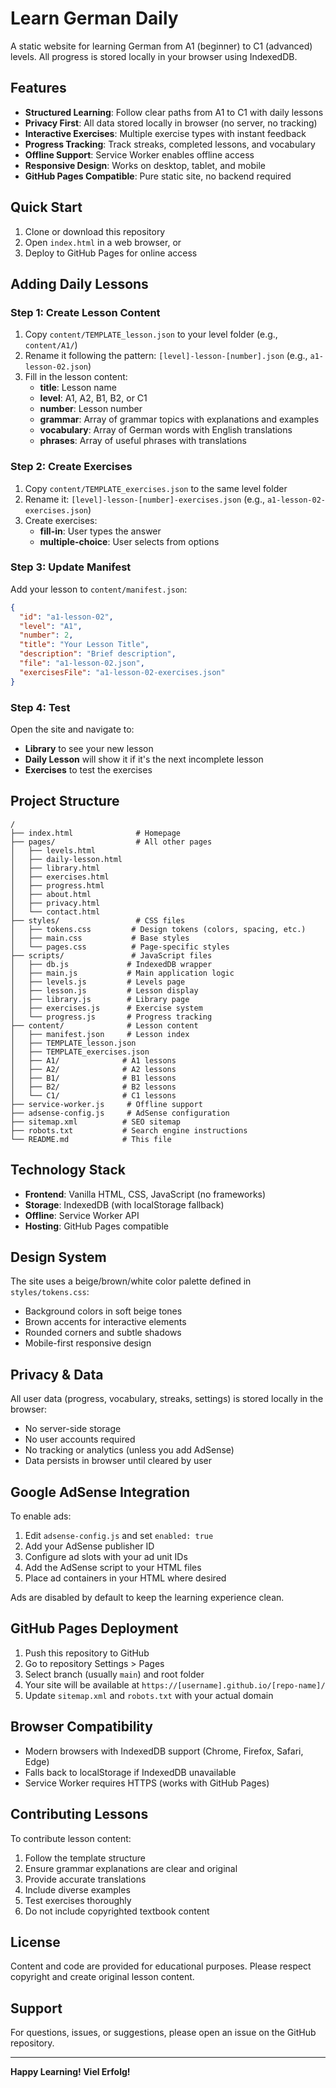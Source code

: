 # Learn German Daily

A static website for learning German from A1 (beginner) to C1 (advanced) levels. All progress is stored locally in your browser using IndexedDB.

## Features

- **Structured Learning**: Follow clear paths from A1 to C1 with daily lessons
- **Privacy First**: All data stored locally in browser (no server, no tracking)
- **Interactive Exercises**: Multiple exercise types with instant feedback
- **Progress Tracking**: Track streaks, completed lessons, and vocabulary
- **Offline Support**: Service Worker enables offline access
- **Responsive Design**: Works on desktop, tablet, and mobile
- **GitHub Pages Compatible**: Pure static site, no backend required

## Quick Start

1. Clone or download this repository
2. Open `index.html` in a web browser, or
3. Deploy to GitHub Pages for online access

## Adding Daily Lessons

### Step 1: Create Lesson Content

1. Copy `content/TEMPLATE_lesson.json` to your level folder (e.g., `content/A1/`)
2. Rename it following the pattern: `[level]-lesson-[number].json` (e.g., `a1-lesson-02.json`)
3. Fill in the lesson content:
   - **title**: Lesson name
   - **level**: A1, A2, B1, B2, or C1
   - **number**: Lesson number
   - **grammar**: Array of grammar topics with explanations and examples
   - **vocabulary**: Array of German words with English translations
   - **phrases**: Array of useful phrases with translations

### Step 2: Create Exercises

1. Copy `content/TEMPLATE_exercises.json` to the same level folder
2. Rename it: `[level]-lesson-[number]-exercises.json` (e.g., `a1-lesson-02-exercises.json`)
3. Create exercises:
   - **fill-in**: User types the answer
   - **multiple-choice**: User selects from options

### Step 3: Update Manifest

Add your lesson to `content/manifest.json`:

```json
{
  "id": "a1-lesson-02",
  "level": "A1",
  "number": 2,
  "title": "Your Lesson Title",
  "description": "Brief description",
  "file": "a1-lesson-02.json",
  "exercisesFile": "a1-lesson-02-exercises.json"
}
```

### Step 4: Test

Open the site and navigate to:
- **Library** to see your new lesson
- **Daily Lesson** will show it if it's the next incomplete lesson
- **Exercises** to test the exercises

## Project Structure

```
/
├── index.html              # Homepage
├── pages/                  # All other pages
│   ├── levels.html
│   ├── daily-lesson.html
│   ├── library.html
│   ├── exercises.html
│   ├── progress.html
│   ├── about.html
│   ├── privacy.html
│   └── contact.html
├── styles/                 # CSS files
│   ├── tokens.css         # Design tokens (colors, spacing, etc.)
│   ├── main.css           # Base styles
│   └── pages.css          # Page-specific styles
├── scripts/               # JavaScript files
│   ├── db.js             # IndexedDB wrapper
│   ├── main.js           # Main application logic
│   ├── levels.js         # Levels page
│   ├── lesson.js         # Lesson display
│   ├── library.js        # Library page
│   ├── exercises.js      # Exercise system
│   └── progress.js       # Progress tracking
├── content/              # Lesson content
│   ├── manifest.json     # Lesson index
│   ├── TEMPLATE_lesson.json
│   ├── TEMPLATE_exercises.json
│   ├── A1/              # A1 lessons
│   ├── A2/              # A2 lessons
│   ├── B1/              # B1 lessons
│   ├── B2/              # B2 lessons
│   └── C1/              # C1 lessons
├── service-worker.js     # Offline support
├── adsense-config.js     # AdSense configuration
├── sitemap.xml          # SEO sitemap
├── robots.txt           # Search engine instructions
└── README.md            # This file
```

## Technology Stack

- **Frontend**: Vanilla HTML, CSS, JavaScript (no frameworks)
- **Storage**: IndexedDB (with localStorage fallback)
- **Offline**: Service Worker API
- **Hosting**: GitHub Pages compatible

## Design System

The site uses a beige/brown/white color palette defined in `styles/tokens.css`:
- Background colors in soft beige tones
- Brown accents for interactive elements
- Rounded corners and subtle shadows
- Mobile-first responsive design

## Privacy & Data

All user data (progress, vocabulary, streaks, settings) is stored locally in the browser:
- No server-side storage
- No user accounts required
- No tracking or analytics (unless you add AdSense)
- Data persists in browser until cleared by user

## Google AdSense Integration

To enable ads:

1. Edit `adsense-config.js` and set `enabled: true`
2. Add your AdSense publisher ID
3. Configure ad slots with your ad unit IDs
4. Add the AdSense script to your HTML files
5. Place ad containers in your HTML where desired

Ads are disabled by default to keep the learning experience clean.

## GitHub Pages Deployment

1. Push this repository to GitHub
2. Go to repository Settings > Pages
3. Select branch (usually `main`) and root folder
4. Your site will be available at `https://[username].github.io/[repo-name]/`
5. Update `sitemap.xml` and `robots.txt` with your actual domain

## Browser Compatibility

- Modern browsers with IndexedDB support (Chrome, Firefox, Safari, Edge)
- Falls back to localStorage if IndexedDB unavailable
- Service Worker requires HTTPS (works with GitHub Pages)

## Contributing Lessons

To contribute lesson content:
1. Follow the template structure
2. Ensure grammar explanations are clear and original
3. Provide accurate translations
4. Include diverse examples
5. Test exercises thoroughly
6. Do not include copyrighted textbook content

## License

Content and code are provided for educational purposes. Please respect copyright and create original lesson content.

## Support

For questions, issues, or suggestions, please open an issue on the GitHub repository.

---

**Happy Learning! Viel Erfolg!**
